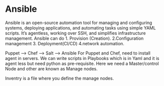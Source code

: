 # Ansible
Ansible is an open-source automation tool for managing and configuring systems, deploying applications, and automating tasks using simple YAML scripts. It’s agentless, working over SSH, and simplifies infrastructure management.
Ansible can do 1. Provision (Creation). 2.Configuration management 3. Deployment(CI/CD) 4.network automation.

Puppet --> Chef --> Salt --> Ansible
For Puppet and Chef, need to install agent in servers.
We can write scripts in Playbooks which is in Yaml and it is agent less but need python as pre-requisite.
Here we need a Master/control Node and other are known as Manage nodes.

Inventry is a file where you define the manage nodes.

